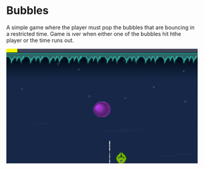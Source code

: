 # Bubbles

A simple game where the player must pop the bubbles that are bouncing in a restricted time. Game is ıver when either one of the bubbles hit hthe player or the time runs out.

![](https://github.com/Emruur/Bubbles/blob/66cd526f0c801eec84bbd4ad3aa0a6a7bfdfd03b/demo.gif)
